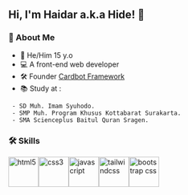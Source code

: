 
##  Hi, I'm **Haidar** a.k.a **Hide**! 👋


### 🚀 About Me
+ 🧑 He/Him 15 y.o 
+ 💻 A front-end web developer 
+ 🛠 Founder [Cardbot Framework](https://cardbot.netlify.app/)
+ 📚 Study at : 
```
 - SD Muh. Imam Syuhodo.
 - SMP Muh. Program Khusus Kottabarat Surakarta.
 - SMA Scienceplus Baitul Quran Sragen.
```

### 🛠 Skills

<p align="left"> <a href="https://html.spec.whatwg.org/"><img src="https://raw.githubusercontent.com/abranhe/programming-languages-logos/master/src/html/html.svg" alt="html5" width="60" height="60"></a><a href="https://www.w3.org/TR/CSS/#css"><img src="https://raw.githubusercontent.com/detain/svg-logos/master/svg/css-3.svg" alt="css3" width="60" height="60"></a><img src="https://raw.githubusercontent.com/detain/svg-logos/master/svg/logo-javascript.svg" alt="javascript" width="60" height="60"></a><a href="https://tailwindcss.com/"><img src="https://upload.wikimedia.org/wikipedia/commons/thumb/d/d5/Tailwind_CSS_Logo.svg/600px-Tailwind_CSS_Logo.svg.png?20211001194333" alt="tailwindcss" width="60" height="60"></a><a href="https://getbootstrap.com/"><img src="https://upload.wikimedia.org/wikipedia/commons/thumb/b/b2/Bootstrap_logo.svg/2560px-Bootstrap_logo.svg.png" alt="bootstrap css" width="60" height="60"></a></p>
